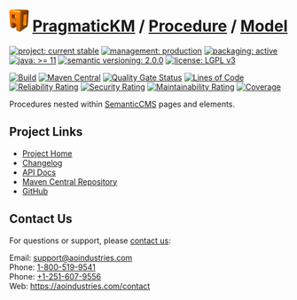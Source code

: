 # [<img src="ao-logo.png" alt="AO Logo" width="35" height="40">](https://github.com/ao-apps) [PragmaticKM](https://github.com/ao-apps/pragmatickm) / [Procedure](https://github.com/ao-apps/pragmatickm-procedure) / [Model](https://github.com/ao-apps/pragmatickm-procedure-model)

[![project: current stable](https://pragmatickm.com/ao-badges/project-current-stable.svg)](https://aoindustries.com/life-cycle#project-current-stable)
[![management: production](https://pragmatickm.com/ao-badges/management-production.svg)](https://aoindustries.com/life-cycle#management-production)
[![packaging: active](https://pragmatickm.com/ao-badges/packaging-active.svg)](https://aoindustries.com/life-cycle#packaging-active)  
[![java: &gt;= 11](https://pragmatickm.com/ao-badges/java-11.svg)](https://docs.oracle.com/en/java/javase/11/)
[![semantic versioning: 2.0.0](https://pragmatickm.com/ao-badges/semver-2.0.0.svg)](http://semver.org/spec/v2.0.0.html)
[![license: LGPL v3](https://pragmatickm.com/ao-badges/license-lgpl-3.0.svg)](https://www.gnu.org/licenses/lgpl-3.0)

[![Build](https://github.com/ao-apps/pragmatickm-procedure-model/workflows/Build/badge.svg?branch=1.x)](https://github.com/ao-apps/pragmatickm-procedure-model/actions?query=workflow%3ABuild)
[![Maven Central](https://maven-badges.herokuapp.com/maven-central/com.pragmatickm/pragmatickm-procedure-model/badge.svg)](https://maven-badges.herokuapp.com/maven-central/com.pragmatickm/pragmatickm-procedure-model)
[![Quality Gate Status](https://sonarcloud.io/api/project_badges/measure?branch=1.x&project=com.pragmatickm%3Apragmatickm-procedure-model&metric=alert_status)](https://sonarcloud.io/dashboard?branch=1.x&id=com.pragmatickm%3Apragmatickm-procedure-model)
[![Lines of Code](https://sonarcloud.io/api/project_badges/measure?branch=1.x&project=com.pragmatickm%3Apragmatickm-procedure-model&metric=ncloc)](https://sonarcloud.io/component_measures?branch=1.x&id=com.pragmatickm%3Apragmatickm-procedure-model&metric=ncloc)  
[![Reliability Rating](https://sonarcloud.io/api/project_badges/measure?branch=1.x&project=com.pragmatickm%3Apragmatickm-procedure-model&metric=reliability_rating)](https://sonarcloud.io/component_measures?branch=1.x&id=com.pragmatickm%3Apragmatickm-procedure-model&metric=Reliability)
[![Security Rating](https://sonarcloud.io/api/project_badges/measure?branch=1.x&project=com.pragmatickm%3Apragmatickm-procedure-model&metric=security_rating)](https://sonarcloud.io/component_measures?branch=1.x&id=com.pragmatickm%3Apragmatickm-procedure-model&metric=Security)
[![Maintainability Rating](https://sonarcloud.io/api/project_badges/measure?branch=1.x&project=com.pragmatickm%3Apragmatickm-procedure-model&metric=sqale_rating)](https://sonarcloud.io/component_measures?branch=1.x&id=com.pragmatickm%3Apragmatickm-procedure-model&metric=Maintainability)
[![Coverage](https://sonarcloud.io/api/project_badges/measure?branch=1.x&project=com.pragmatickm%3Apragmatickm-procedure-model&metric=coverage)](https://sonarcloud.io/component_measures?branch=1.x&id=com.pragmatickm%3Apragmatickm-procedure-model&metric=Coverage)

Procedures nested within [SemanticCMS](https://github.com/ao-apps/semanticcms) pages and elements.

## Project Links
* [Project Home](https://pragmatickm.com/procedure/model/)
* [Changelog](https://pragmatickm.com/procedure/model/changelog)
* [API Docs](https://pragmatickm.com/procedure/model/apidocs/)
* [Maven Central Repository](https://central.sonatype.com/search?namespace=com.pragmatickm&q=a%3Apragmatickm-procedure-model)
* [GitHub](https://github.com/ao-apps/pragmatickm-procedure-model)

## Contact Us
For questions or support, please [contact us](https://aoindustries.com/contact):

Email: [support@aoindustries.com](mailto:support@aoindustries.com)  
Phone: [1-800-519-9541](tel:1-800-519-9541)  
Phone: [+1-251-607-9556](tel:+1-251-607-9556)  
Web: https://aoindustries.com/contact
